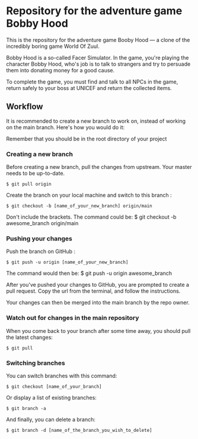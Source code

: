 # Repository for the adventure game Bobby Hood

This is the repository for the adventure game Booby Hood
— a clone of the incredibly boring game World Of Zuul.

Bobby Hood is a so-called Facer Simulator.
In the game, you're playing the character
Bobby Hood, who's job is to talk to strangers
and try to persuade them into donating money
for a good cause.

To complete the game, you must find and talk
to all NPCs in the game, return safely to your
boss at UNICEF and return the collected items.

## Workflow

It is recommended to create a new branch to work on,
instead of working on the main branch. Here's how you
would do it:

Remember that you should be in the root directory of your project

### Creating a new branch
Before creating a new branch, pull the changes from upstream.
Your master needs to be up-to-date.

```
$ git pull origin
```

Create the branch on your local machine and switch to this branch :
```
$ git checkout -b [name_of_your_new_branch] origin/main
```
Don't include the brackets. The command could be:
$ git checkout -b awesome_branch origin/main

### Pushing your changes
Push the branch on GitHub :

```
$ git push -u origin [name_of_your_new_branch]
```
The command would then be: $ git push -u origin awesome_branch

After you've pushed your changes to GitHub, you are prompted to
create a pull request. Copy the url from the terminal, and follow
the instructions.

Your changes can then be merged into the main branch by the repo owner.

### Watch out for changes in the main repository

When you come back to your branch after some time away, you should pull
the latest changes:

```
$ git pull
```

### Switching branches

You can switch branches with this command:

```
$ git checkout [name_of_your_branch]
```

Or display a list of existing branches: 

```
$ git branch -a
```

And finally, you can delete a branch:

```
$ git branch -d [name_of_the_branch_you_wish_to_delete]
```
